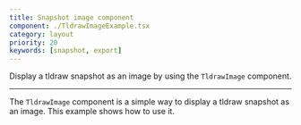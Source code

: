 ```yaml
---
title: Snapshot image component
component: ./TldrawImageExample.tsx
category: layout
priority: 20
keywords: [snapshot, export]
---
```


Display a tldraw snapshot as an image by using the `TldrawImage` component.

---

The `TldrawImage` component is a simple way to display a tldraw snapshot as an image. This example shows how to use it.
